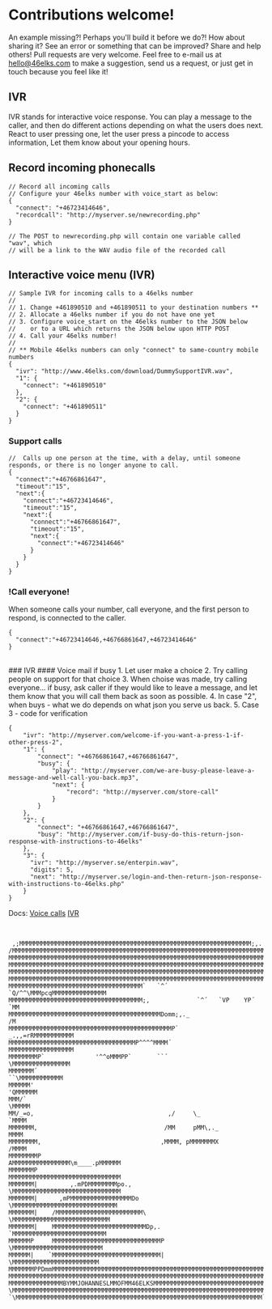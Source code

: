 # Contributions welcome!

An example missing?! Perhaps you'll build it before we do?! How about sharing it?
See an error or something that can be improved? Share and help others!
Pull requests are very welcome. Feel free to e-mail us at hello@46elks.com to make a suggestion, send us a request, or just get in touch because you feel like it!

## IVR
IVR stands for interactive voice response. You can play a message to the caller, and then do different actions depending on what the users does next. React to user pressing one, let the user press a pincode to access information, Let them know about your opening hours.

## Record incoming phonecalls
```
// Record all incoming calls
// Configure your 46elks number with voice_start as below:
{
  "connect": "+46723414646",
  "recordcall": "http://myserver.se/newrecording.php"
}

// The POST to newrecording.php will contain one variable called "wav", which
// will be a link to the WAV audio file of the recorded call
```

## Interactive voice menu (IVR)
```
// Sample IVR for incoming calls to a 46elks number
//
// 1. Change +461890510 and +461890511 to your destination numbers **
// 2. Allocate a 46elks number if you do not have one yet
// 3. Configure voice_start on the 46elks number to the JSON below
//    or to a URL which returns the JSON below upon HTTP POST
// 4. Call your 46elks number!
//
// ** Mobile 46elks numbers can only "connect" to same-country mobile numbers
{
  "ivr": "http://www.46elks.com/download/DummySupportIVR.wav",
  "1": {
    "connect": "+461890510"
  },
  "2": {
    "connect": "+461890511"
  }
}
```


### Support calls
```
//  Calls up one person at the time, with a delay, until someone responds, or there is no longer anyone to call.
{
  "connect":"+46766861647",
  "timeout":"15",
  "next":{
    "connect":"+46723414646",
    "timeout":"15",
    "next":{
      "connect":"+46766861647",
      "timeout":"15",
      "next":{
        "connect":"+46723414646"
      }
    }
  }
}
```


### !Call everyone!

When someone calls your number, call everyone, and the first person to respond, is connected to the caller.
```
{
  "connect":"+46723414646,+46766861647,+46723414646"
}
```

<br>
### IVR 
#### Voice mail if busy
1. Let user make a choice
2. Try calling people on support for that choice
3. When choise was made, try calling everyone... if busy, ask caller if they would like to leave a message, and let them know that you will call them back as soon as possible.
4. In case "2", when buys - what we do depends on what json you serve us back.
5. Case 3 - code for verification

```
{
    "ivr": "http://myserver.com/welcome-if-you-want-a-press-1-if-other-press-2",
    "1": {
        "connect": "+46766861647,+46766861647",
        "busy": {
            "play": "http://myserver.com/we-are-busy-please-leave-a-message-and-well-call-you-back.mp3",
            "next": {
                "record": "http://myserver.com/store-call"
            }
        }
    },
    "2": {
        "connect": "+46766861647,+46766861647",
        "busy": "http://myserver.com/if-busy-do-this-return-json-response-with-instructions-to-46elks"
    },
    "3": {
      "ivr": "http://myserver.se/enterpin.wav",
      "digits": 5,
      "next": "http://myserver.se/login-and-then-return-json-response-with-instructions-to-46elks.php"
    }
}
```
Docs: 
[Voice calls](https://www.46elks.com/docs#voice-calls)
[IVR](https://www.46elks.com/docs#action---ivr)










<br>

```
 ,;MMMMMMMMMMMMMMMMMMMMMMMMMMMMMMMMMMMMMMMMMMMMMMMMMMMMMMMMMMMMMMMM;,.
/MMMMMMMMMMMMMMMMMMMMMMMMMMMMMMMMMMMMMMMMMMMMMMMMMMMMMMMMMMMMMMMMMMMMMMM.
MMMMMMMMMMMMMMMMMMMMMMMMMMMMMMMMMMMMMMMMMMMMMMMMMMMMMMMMMMMMMMMMMMMMMMMMM
MMMMMMMMMMMMMMMMMMMMMMMMMMMMMMMMMMMMMMMMMMMMMMMMMMMMMMMMMMMMMMMMMMMMMMMMM
MMMMMMMMMMMMMMMMMMMMMMMMMMMMMMMMMMMMMMMMMMMMMMMMMMMMMMMMMMMMMMMMMMMMMMMMM
MMMMMMMMMMMMMMMMMMMMMMMMMMMMMMMMMMMMMMMMMMMMMMMMMMMMMMMMMMMMMMMMMMMMMMMMM
MMMMMMMMMMMMMMMMMMMMMMMMMMMMMMMMMMMMM`   `^´  `Q/^^\MMMpcqMMMMMMMMMMMMMMM
MMMMMMMMMMMMMMMMMMMMMMMMMMMMMMMMMMMMM;,             `^´   `VP    YP´  `MM
MMMMMMMMMMMMMMMMMMMMMMMMMMMMMMMMMMMMMMMMMMDomm;,._                     /M
MMMMMMMMMMMMMMMMMMMMMMMMMMMMMMMMMMMMMMMMMMMMMP`        _.,,=rRMMMMMMMMMMM
MMMMMMMMMMMMMMMMMMMMMMMMMMMMMMMMMMMP^^^^MMMM´          MMMMMMMMMMMMMMMMMM
MMMMMMMMP`              '^^oMMMPP`       ``´            \MMMMMMMMMMMMMMMM
MMMMMMM´                                                  ``\MMMMMMMMMMMM
MMMMMM'                                                          'QMMMMMM
MMM/`                                                              \MMMMM
MM/_=o,                                     ,/     \_               `MMMM
MMMMMMM,                                   /MM     pMM\,._           MMMM
MMMMMMMM,                                 ,MMMM, pMMMMMMMX          /MMMM
MMMMMMMMP                                 AMMMMMMMMMMMMMMMM\m____.pMMMMMM
MMMMMMMP                                  MMMMMMMMMMMMMMMMMMMMMMMMMMMMMMM
MMMMMMM|         ,.mPDMMMMMMMMpo.,        \MMMMMMMMMMMMMMMMMMMMMMMMMMMMMM
MMMMMMM|      ,mPMMMMMMMMMMMMMMMMMDo       \MMMMMMMMMMMMMMMMMMMMMMMMMMMMM
MMMMMMM|    /MMMMMMMMMMMMMMMMMMMMMMMM\       \MMMMMMMMMMMMMMMMMMMMMMMMMMM
MMMMMMM|    MMMMMMMMMMMMMMMMMMMMMMMMMMDp,.    `MMMMMMMMMMMMMMMMMMMMMMMMMM
MMMMMMP     MMMMMMMMMMMMMMMMMMMMMMMMMMMMMMP    \MMMMMMMMMMMMMMMMMMMMMMMMM
MMMMMM|    `MMMMMMMMMMMMMMMMMMMMMMMMMMMMMM|     \MMMMMMMMMMMMMMMMMMMMMMMM
MMMMMMMPPDmmMMMMMMMMMMMMMMMMMMMMMMMMMMMMMMMMMMMMMMMMMMMMMMMMMMMMMMMMMMMMM
MMMMMMMMMMMMMMMMMMMMMMMMMMMMMMMMMMMMMMMMMMMMMMMMMMMMMMMMMMMMMMMMMMMMMMMMM
MMMMMMMMMMMMMMMBYMMJOHANNESLMMOFMM46ELKSMMMMMMMMMMMMMMMMMMMMMMMMMMMMMMMMM
\MMMMMMMMMMMMMMMMMMMMMMMMMMMMMMMMMMMMMMMMMMMMMMMMMMMMMMMMMMMMMMMMMMMMMMMP
`\MMMMMMMMMMMMMMMMMMMMMMMMMMMMMMMMMMMMMMMMMMMMMMMMMMMMMMMMMMMMMMMMMMMM`
```
